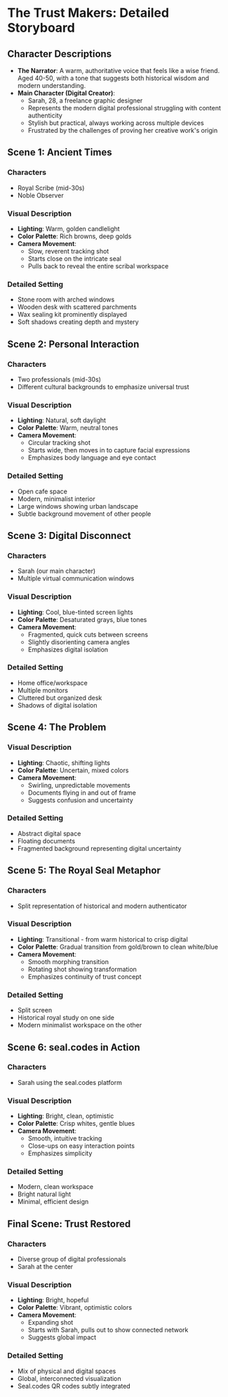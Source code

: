 # The Trust Makers: Detailed Storyboard

## Character Descriptions
- **The Narrator**: A warm, authoritative voice that feels like a wise friend. Aged 40-50, with a tone that suggests both historical wisdom and modern understanding.
- **Main Character (Digital Creator)**: 
  - Sarah, 28, a freelance graphic designer
  - Represents the modern digital professional struggling with content authenticity
  - Stylish but practical, always working across multiple devices
  - Frustrated by the challenges of proving her creative work's origin

## Scene 1: Ancient Times
### Characters
- Royal Scribe (mid-30s)
- Noble Observer

### Visual Description
- **Lighting**: Warm, golden candlelight
- **Color Palette**: Rich browns, deep golds
- **Camera Movement**: 
  - Slow, reverent tracking shot
  - Starts close on the intricate seal
  - Pulls back to reveal the entire scribal workspace

### Detailed Setting
- Stone room with arched windows
- Wooden desk with scattered parchments
- Wax sealing kit prominently displayed
- Soft shadows creating depth and mystery

## Scene 2: Personal Interaction
### Characters
- Two professionals (mid-30s)
- Different cultural backgrounds to emphasize universal trust

### Visual Description
- **Lighting**: Natural, soft daylight
- **Color Palette**: Warm, neutral tones
- **Camera Movement**:
  - Circular tracking shot
  - Starts wide, then moves in to capture facial expressions
  - Emphasizes body language and eye contact

### Detailed Setting
- Open cafe space
- Modern, minimalist interior
- Large windows showing urban landscape
- Subtle background movement of other people

## Scene 3: Digital Disconnect
### Characters
- Sarah (our main character)
- Multiple virtual communication windows

### Visual Description
- **Lighting**: Cool, blue-tinted screen lights
- **Color Palette**: Desaturated grays, blue tones
- **Camera Movement**:
  - Fragmented, quick cuts between screens
  - Slightly disorienting camera angles
  - Emphasizes digital isolation

### Detailed Setting
- Home office/workspace
- Multiple monitors
- Cluttered but organized desk
- Shadows of digital isolation

## Scene 4: The Problem
### Visual Description
- **Lighting**: Chaotic, shifting lights
- **Color Palette**: Uncertain, mixed colors
- **Camera Movement**:
  - Swirling, unpredictable movements
  - Documents flying in and out of frame
  - Suggests confusion and uncertainty

### Detailed Setting
- Abstract digital space
- Floating documents
- Fragmented background representing digital uncertainty

## Scene 5: The Royal Seal Metaphor
### Characters
- Split representation of historical and modern authenticator

### Visual Description
- **Lighting**: Transitional - from warm historical to crisp digital
- **Color Palette**: Gradual transition from gold/brown to clean white/blue
- **Camera Movement**:
  - Smooth morphing transition
  - Rotating shot showing transformation
  - Emphasizes continuity of trust concept

### Detailed Setting
- Split screen
- Historical royal study on one side
- Modern minimalist workspace on the other

## Scene 6: seal.codes in Action
### Characters
- Sarah using the seal.codes platform

### Visual Description
- **Lighting**: Bright, clean, optimistic
- **Color Palette**: Crisp whites, gentle blues
- **Camera Movement**:
  - Smooth, intuitive tracking
  - Close-ups on easy interaction points
  - Emphasizes simplicity

### Detailed Setting
- Modern, clean workspace
- Bright natural light
- Minimal, efficient design

## Final Scene: Trust Restored
### Characters
- Diverse group of digital professionals
- Sarah at the center

### Visual Description
- **Lighting**: Bright, hopeful
- **Color Palette**: Vibrant, optimistic colors
- **Camera Movement**:
  - Expanding shot
  - Starts with Sarah, pulls out to show connected network
  - Suggests global impact

### Detailed Setting
- Mix of physical and digital spaces
- Global, interconnected visualization
- Seal.codes QR codes subtly integrated